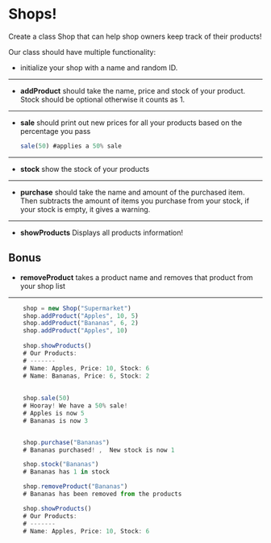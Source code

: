 # Shops!

Create a class Shop that can help shop owners keep track of their products!

Our class should have multiple functionality:

- initialize your shop with a name and random ID.
---
- **addProduct**
    should take the name, price and stock of your product. Stock should be optional otherwise it counts as 1.


---

- **sale**
    should print out new prices for all your products based on the percentage you pass 
    ```js
    sale(50) #applies a 50% sale
    ```

---
- **stock**
    show the stock of your products
---
- **purchase**
    should take the name and amount of the purchased item. Then subtracts the amount of items you purchase from your stock, if your stock is empty, it gives a warning.
---
- **showProducts**
    Displays all products information!


## Bonus

- **removeProduct**
    takes a product name and removes that product from your shop list

----
```js
    shop = new Shop("Supermarket")
    shop.addProduct("Apples", 10, 5)
    shop.addProduct("Bananas", 6, 2)
    shop.addProduct("Apples", 10)
    
    shop.showProducts() 
    # Our Products:
    # -------
    # Name: Apples, Price: 10, Stock: 6
    # Name: Bananas, Price: 6, Stock: 2
   
    
    shop.sale(50)
    # Hooray! We have a 50% sale!
    # Apples is now 5
    # Bananas is now 3


    shop.purchase("Bananas")
    # Bananas purchased! ,  New stock is now 1

    shop.stock("Bananas")
    # Bananas has 1 in stock

    shop.removeProduct("Bananas")
    # Bananas has been removed from the products

    shop.showProducts()
    # Our Products:
    # -------
    # Name: Apples, Price: 10, Stock: 6
```